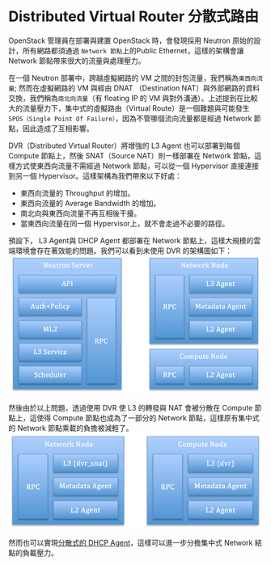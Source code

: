 # Distributed Virtual Router 分散式路由
OpenStack 管理員在部署與建置 OpenStack 時，會發現採用 Neutron 原始的設計，所有網路都須通過 ```Network 節點```上的Public Ethernet，這樣的架構會讓 Network 節點帶來很大的流量與處理壓力。

在一個 Neutron 部署中，跨越虛擬網路的 VM 之間的封包流量，我們稱為```東西向流量```; 然而在虛擬網路的 VM 與經由 DNAT （Destination NAT）與外部網路的資料交換，我們稱為```南北向流量```（有  floating IP 的 VM 與對外溝通）。上述提到在比較大的流量壓力下，集中式的虛擬路由（Virtual Route）是一個難題與可能發生 ```SPOS（Single Point Of Failure）```，因為不管哪個流向流量都是經過 Network 節點，因此造成了互相影響。

DVR（Distributed Virtual Router）將增強的 L3 Agent 也可以部署到每個 Compute 節點上，然後 SNAT（Source NAT）則一樣部署在 Network 節點，這樣方式使東西向流量不需經過 Network 節點，可以從一個 Hypervisor 直接連接到另一個 Hypervisor。這樣架構為我們帶來以下好處：

* 東西向流量的 Throughput 的增加。
* 東西向流量的 Average Bandwidth 的增加。
* 南北向與東西向流量不再互相後干擾。
* 當東西向流量在同一個 Hypervisor上，就不會走過不必要的路徑。


預設下， L3 Agent與 DHCP Agent 都部署在 Network 節點上，這樣大規模的雲端環境會存在著效能的問題。我們可以看到未使用 DVR 的架構圖如下：
![non-dvr](images/non-dvr-arch.png)

然後由於以上問題，透過使用 DVR 使 L3 的轉發與 NAT 會被分散在 Compute 節點上，這使得 Compute 節點也成為了一部分的 Network 節點，這樣原有集中式的 Network 節點乘載的負擔被減輕了。
![dvr](images/dvr-arch.png)

然而也可以實現[分散式的 DHCP Agent](https://blueprints.launchpad.net/neutron/+spec/distributed-dhcp)，這樣可以進一步分擔集中式 Network 結點的負載壓力。
